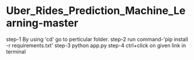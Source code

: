 # Uber_Rides_Prediction_Machine_Learning-master


step-1 By using 'cd' go to perticular folder.
step-2 run command-'pip install -r requirements.txt'
step-3 python app.py
step-4 ctrl+click on given link in terminal
